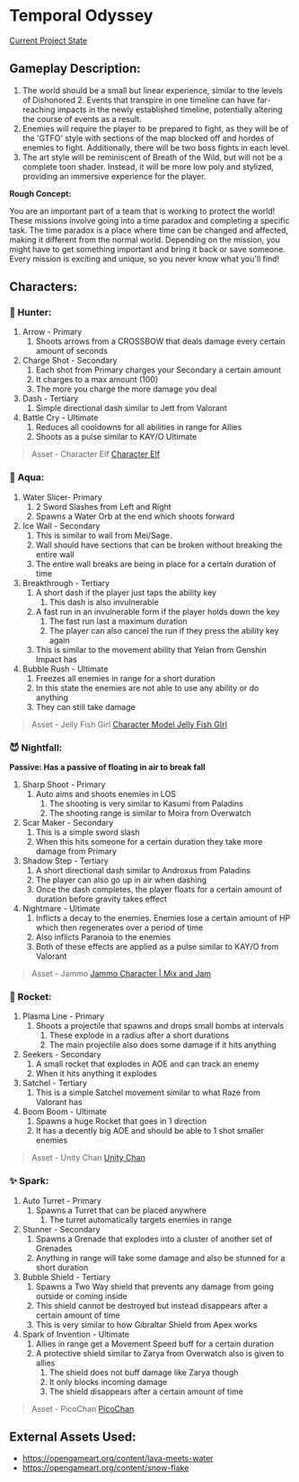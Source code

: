 # Temporal Odyssey

[Current Project State](https://github.com/users/Rud156/projects/1/views/2?query=is%3Aopen+sort%3Aupdated-desc)

## Gameplay Description:
1. The world should be a small but linear experience, similar to the levels of Dishonored 2. Events that transpire in one timeline can have far-reaching impacts in the newly established timeline, potentially altering the course of events as a result.
2. Enemies will require the player to be prepared to fight, as they will be of the 'GTFO' style with sections of the map blocked off and hordes of enemies to fight. Additionally, there will be two boss fights in each level.
3. The art style will be reminiscent of Breath of the Wild, but will not be a complete toon shader. Instead, it will be more low poly and stylized, providing an immersive experience for the player.

************************Rough Concept:************************

You are an important part of a team that is working to protect the world! These missions involve going into a time paradox and completing a specific task. The time paradox is a place where time can be changed and affected, making it different from the normal world. Depending on the mission, you might have to get something important and bring it back or save someone. Every mission is exciting and unique, so you never know what you'll find!


## Characters:
### 🏹 Hunter:
1. Arrow - Primary
    1. Shoots arrows from a CROSSBOW that deals damage every certain amount of seconds
2. Charge Shot - Secondary
    1. Each shot from Primary charges your Secondary a certain amount
    2. It charges to a max amount (100)
    3. The more you charge the more damage you deal
3. Dash - Tertiary
    1. Simple directional dash similar to Jett from Valorant
4. Battle Cry - Ultimate
    1. Reduces all cooldowns for all abilities in range for Allies
    2. Shoots as a pulse similar to KAY/O Ultimate
> Asset - Character Elf [Character Elf](https://assetstore.unity.com/packages/3d/characters/humanoids/character-elf-114445)

### 🌊 Aqua:
1. Water Slicer- Primary
    1. 2 Sword Slashes from Left and Right
    2. Spawns a Water Orb at the end which shoots forward
2. Ice Wall - Secondary
    1. This is similar to wall from Mei/Sage.
    2. Wall should have sections that can be broken without breaking the entire wall
    3. The entire wall breaks are being in place for a certain duration of time
3. Breakthrough - Tertiary
    1. A short dash if the player just taps the ability key
        1. This dash is also invulnerable
    2. A fast run in an invulnerable form if the player holds down the key
        1. The fast run last a maximum duration
        2. The player can also cancel the run if they press the ability key again
    3. This is similar to the movement ability that Yelan from Genshin Impact has
4. Bubble Rush - Ultimate
    1. Freezes all enemies in range for a short duration
    2. In this state the enemies are not able to use any ability or do anything
    3. They can still take damage
> Asset - Jelly Fish Girl [Character Model Jelly Fish GIrl](https://assetstore.unity.com/packages/3d/characters/character-model-jelly-fish-girl-47735)

### 😈 Nightfall:
**Passive: Has a passive of floating in air to break fall**
1. Sharp Shoot - Primary
    1. Auto aims and shoots enemies in LOS
        1. The shooting is very similar to Kasumi from Paladins
        2. The shooting range is similar to Moira from Overwatch
2. Scar Maker - Secondary
    1. This is a simple sword slash
    2. When this hits someone for a certain duration they take more damage from Primary
3. Shadow Step - Tertiary
    1. A short directional dash similar to Androxus from Paladins
    2. The player can also go up in air when dashing
    3. Once the dash completes, the player floats for a certain amount of duration before gravity takes effect
4. Nightmare - Ultimate
    1. Inflicts a decay to the enemies. Enemies lose a certain amount of HP which then regenerates over a period of time
    2. Also inflicts Paranoia to the enemies
    3. Both of these effects are applied as a pulse similar to KAY/O from Valorant
> Asset - Jammo [Jammo Character | Mix and Jam](https://assetstore.unity.com/packages/3d/characters/jammo-character-mix-and-jam-158456)

### 🚀 Rocket:
1. Plasma Line - Primary
    1. Shoots a projectile that spawns and drops small bombs at intervals
        1. These explode in a radius after a short durations
        2. The main projectile also does some damage if it hits anything
2. Seekers - Secondary
    1. A small rocket that explodes in AOE and can track an enemy
    2. When it hits anything it explodes
3. Satchel - Tertiary
    1. This is a simple Satchel movement similar to what Raze from Valorant has
4. Boom Boom - Ultimate
    1. Spawns a huge Rocket that goes in 1 direction
    2. It has a decently big AOE and should be able to 1 shot smaller enemies
> Asset - Unity Chan [Unity Chan](https://unity-chan.com/download/releaseNote.php?id=UnityChan&lang=en)

### ✨ Spark:
1. Auto Turret - Primary
    1. Spawns a Turret that can be placed anywhere
        1. The turret automatically targets enemies in range
2. Stunner - Secondary
    1. Spawns a Grenade that explodes into a cluster of another set of Grenades
    2. Anything in range will take some damage and also be stunned for a short duration
3. Bubble Shield - Tertiary
    1. Spawns a Two Way shield that prevents any damage from going outside or coming inside
    2. This shield cannot be destroyed but instead disappears after a certain amount of time
    3. This is very similar to how Gibraltar Shield from Apex works
4. Spark of Invention - Ultimate
    1. Allies in range get a Movement Speed buff for a certain duration
    2. A protective shield similar to Zarya from Overwatch also is given to allies
        1. The shield does not buff damage like Zarya though
        2. It only blocks incoming damage
        3. The shield disappears after a certain amount of time
> Asset - PicoChan [PicoChan](https://assetstore.unity.com/packages/3d/characters/humanoids/picochan-220038)


## External Assets Used:
- https://opengameart.org/content/lava-meets-water
- https://opengameart.org/content/snow-flake
